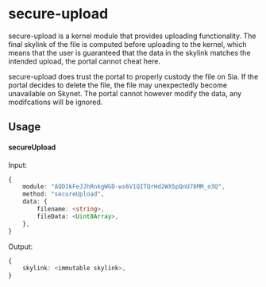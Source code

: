 # secure-upload

secure-upload is a kernel module that provides uploading functionality. The
final skylink of the file is computed before uploading to the kernel, which
means that the user is guaranteed that the data in the skylink matches the
intended upload, the portal cannot cheat here.

secure-upload does trust the portal to properly custody the file on Sia. If the
portal decides to delete the file, the file may unexpectedly become unavailable
on Skynet. The portal cannot however modify the data, any modifcations will be
ignored.

## Usage

#### secureUpload

Input:

```ts
{
	module: "AQD1kFeJJhRnkgWGD-ws6V1QITQrHd2WX5pQnU78MM_o3Q",
	method: "secureUpload",
	data: {
		filename: <string>,
		fileData: <Uint8Array>,
	},
}
```

Output:

```ts
{
	skylink: <immutable skylink>,
}
```
